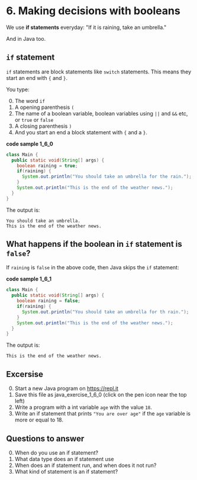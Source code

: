 # 6. Making decisions with booleans 

We use **if statements** everyday: "If it is raining, take an umbrella." 

And in Java too. 

## `if` statement

`if` statements are block statements like `switch` statements. This means they start an end with `{` and `}`.

You type:

0. The word `if`
0. A opening parenthesis `(`
0. The name of a boolean variable, boolean variables using `||` and `&&` etc, or `true` or `false`
0. A closing parenthesis `)`
0. And you start an end a block statement with `{` and a `}`.

**code sample 1_6_0**
```java
class Main {
  public static void(String[] args) {
    boolean raining = true;
    if(raining) {
      System.out.println("You should take an umbrella for the rain.");
    }
    System.out.println("This is the end of the weather news.");    
  }
}
```

The output is:
```
You should take an umbrella.
This is the end of the weather news.
```

## What happens if the boolean in `if` statement is `false`?

If `raining` is `false` in the above code, then Java skips the `if` statement:

**code sample 1_6_1**
```java
class Main {
  public static void(String[] args) {
    boolean raining = false;
    if(raining) {
      System.out.println("You should take an umbrella for th rain.");
    }
    System.out.println("This is the end of the weather news.");    
  }
}
```

The output is:
```
This is the end of the weather news.
```


## Excersise

0. Start a new Java program on https://repl.it
0. Save this file as java_exercise_1_6_0 (click on the pen icon near the top left)
0. Write a program with a int variable `age` with the value `18`.
0. Write an if statement that prints `"You are over age"` if the `age` variable is more or equal to 18.

## Questions to answer ##

0. When do you use an if statement?
0. What data type does an if statement use
0. When does an if statement run, and when does it not run?
0. What kind of statement is an if statement?
